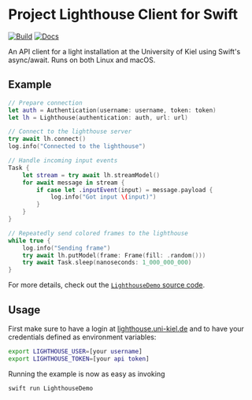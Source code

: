 # Project Lighthouse Client for Swift

[![Build](https://github.com/ProjectLighthouseCAU/lighthouse-swift/actions/workflows/build.yml/badge.svg)](https://github.com/ProjectLighthouseCAU/lighthouse-swift/actions/workflows/build.yml)
[![Docs](https://github.com/ProjectLighthouseCAU/lighthouse-swift/actions/workflows/docs.yml/badge.svg)](https://projectlighthousecau.github.io/lighthouse-swift/documentation/lighthouseclient)

An API client for a light installation at the University of Kiel using Swift's async/await. Runs on both Linux and macOS.

## Example

```swift
// Prepare connection
let auth = Authentication(username: username, token: token)
let lh = Lighthouse(authentication: auth, url: url)

// Connect to the lighthouse server
try await lh.connect()
log.info("Connected to the lighthouse")

// Handle incoming input events
Task {
    let stream = try await lh.streamModel()
    for await message in stream {
        if case let .inputEvent(input) = message.payload {
            log.info("Got input \(input)")
        }
    }
}

// Repeatedly send colored frames to the lighthouse
while true {
    log.info("Sending frame")
    try await lh.putModel(frame: Frame(fill: .random()))
    try await Task.sleep(nanoseconds: 1_000_000_000)
}
```

For more details, check out the [`LighthouseDemo` source code](Sources/LighthouseDemo/LighthouseDemo.swift).

## Usage

First make sure to have a login at [lighthouse.uni-kiel.de](https://lighthouse.uni-kiel.de) and to have your credentials defined as environment variables:

```bash
export LIGHTHOUSE_USER=[your username]
export LIGHTHOUSE_TOKEN=[your api token]
```

Running the example is now as easy as invoking

```bash
swift run LighthouseDemo
```
